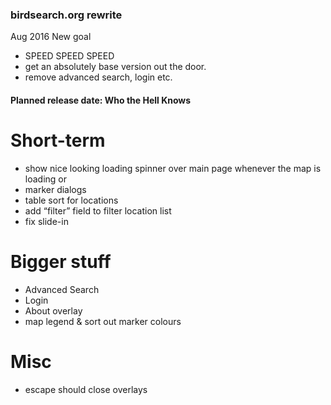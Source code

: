 ### birdsearch.org rewrite

Aug 2016 New goal
- SPEED SPEED SPEED
- get an absolutely base version out the door. 
- remove advanced search, login etc. 



#### Planned release date: Who the Hell Knows 

# Short-term
- show nice looking loading spinner over main page whenever the map is loading or 
- marker dialogs
- table sort for locations
- add “filter” field to filter location list 
- fix slide-in

# Bigger stuff
- Advanced Search
- Login
- About overlay
- map legend & sort out marker colours

# Misc 
- escape should close overlays 
